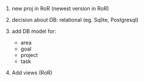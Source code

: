 1. new proj in RoR (newest version in RoR)
2. decision about DB: relational (eg. Sqlite, Postgresql)
3. add DB model for:
    - area
    - goal
    - project
    - task

4. Add views (RoR)